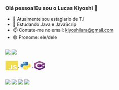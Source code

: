 ### Olá pessoa!Eu sou o Lucas Kiyoshi 👋

- 🔭 Atualmente sou estagiario de T.I
- 🌱 Estudando Java e JavaScrip
- 📫 Contate-me no email: kiyoshilara@gmail.com
- 😄 Pronome: ele/dele

##

<div>
  <a href="https://github.com/LucasKiyoshi">
    <img height="180em" src="https://github-readme-stats.vercel.app/api?username=LucasKiyoshi&show_icons=true&theme=dark&include_all_commits=true&count_private=true""/>
    <img height="180em" src="https://github-readme-stats.vercel.app/api/top-langs/?username=LucasKiyoshi&layout=compact&langs_count=7&theme=dark"/>
</div>                                                                                                                                           
                                                                                                                                                 
<div style="display: inline_block"><br>
  <img align="center" alt="Lucas-Js" height="30" width="40" src="https://raw.githubusercontent.com/devicons/devicon/master/icons/javascript/javascript-plain.svg">
  <img align="center" alt="Lucas-Python" height="30" width="40" src="https://raw.githubusercontent.com/devicons/devicon/master/icons/python/python-original.svg">
  <img align="center" alt="Lucas-Csharp" height="30" width="40" src="https://raw.githubusercontent.com/devicons/devicon/master/icons/csharp/csharp-original.svg"> 
</div>

##

<div>
  <a href="https://instagram.com/lucas_kiyoshi" target="_blank"><img src="https://img.shields.io/badge/-Instagram-%23E4405F?style=for-the-badge&logo=instagram&logoColor=white" target="_blank"></a>
 <a href="https://discord.gg/Ki#4063" target="_blank"><img src="https://img.shields.io/badge/Discord-7289DA?style=for-the-badge&logo=discord&logoColor=white" target="_blank"></a> 
  <a href = "mailto:kioshilara@gmail.com"><img src="https://img.shields.io/badge/-Gmail-%23333?style=for-the-badge&logo=gmail&logoColor=white" target="_blank"></a>
  <a href="https://www.linkedin.com/in/lucas-kiyoshi-296a4a199" target="_blank"><img src="https://img.shields.io/badge/-LinkedIn-%230077B5?style=for-the-badge&logo=linkedin&logoColor=white" target="_blank"></a> 

</div>
